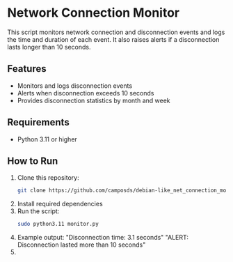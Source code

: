 # Network Connection Monitor

This script monitors network connection and disconnection events and logs the time and duration of each event. It also raises alerts if a disconnection lasts longer than 10 seconds.

## Features
- Monitors and logs disconnection events
- Alerts when disconnection exceeds 10 seconds
- Provides disconnection statistics by month and week

## Requirements
- Python 3.11 or higher

## How to Run
1. Clone this repository:
   ```bash
   git clone https://github.com/camposds/debian-like_net_connection_monitor.git
2. Install required dependencies
3. Run the script: 
    ```bash
   sudo python3.11 monitor.py

4. Example output:
"Disconnection time: 3.1 seconds"
"ALERT: Disconnection lasted more than 10 seconds"
5. 

